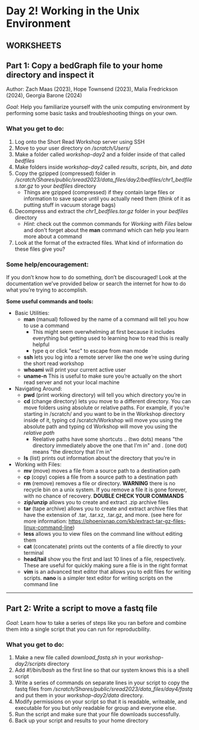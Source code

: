 # Day 2! Working in the Unix Environment

## WORKSHEETS
## Part 1: Copy a bedGraph file to your home directory and inspect it
Author: Zach Maas (2023), Hope Townsend (2023), Malia Fredrickson (2024), Georgia Barone (2024)

*Goal*: Help you familiarize yourself with the unix computing environment by performing some basic tasks and troubleshooting things on your own.

### What you get to do:
1. Log onto the Short Read Workshop server using SSH
2. Move to your user directory on */scratch/Users/<username>*
3. Make a folder called *workshop-day2* and a folder inside of that called *bedfiles*
4. Make folders inside *workshop-day2* called *results*, *scripts*, *bin*, and *data*
5. Copy the gzipped (compressed) folder in */scratch/Shares/public/sread2023/data_files/day2/bedfiles/chr1_bedfiles.tar.gz* to your *bedfiles* directory
   	- Things are gzipped (compressed) if they contain large files or information to save space until you actually need them (think of it as putting stuff in vacuum storage bags)
7. Decompress and extract the *chr1_bedfiles.tar.gz* folder in your *bedfiles* directory
   	- *Hint*: check out the common commands for *Working with Files* below and don't forget about the **man** command which can help you learn more about a command
9. Look at the format of the extracted files. What kind of information do these files give you?

### Some help/encouragement:
If you don’t know how to do something, don’t be discouraged! Look at the documentation  we’ve provided below or search the internet for how to do what you’re trying to accomplish. 

**Some useful commands and tools:**
- Basic Utilities:
	- **man** (manual) followed by the name of a command will tell you how to use a  command
 		- This might seem overwhelming at first because it includes everything but getting used to learning how to read this is really helpful
  		- type q or click "esc" to escape from man mode
	- **ssh** lets you log into a remote server like the one we’re using during the short  read workshop 
	- **whoami** will print your current active user
	- **uname-n** This is useful to  make sure you’re actually on the short read server and not your local machine
- Navigating Around:
	- **pwd**  (print working directory) will tell you which directory you’re in 
	- **cd** (change directory) lets you move to a different directory. You can move folders using absolute or relative paths. For example, if  you’re starting in /scratch/ and you want to be in the Workshop directory inside of it, typing cd /scratch/Workshop will move you using  the absolute path and typing cd Workshop will move you using the *relative path* 
		- Reelative paths have some shortcuts .. (two dots) means "the directory immediately above the one that I'm in" and . (one dot) means "the directory that I'm in"
	- **ls** (list) prints out information about the directory that you’re in 
- Working with Files:
	- **mv** (move) moves a file from a source path to a destination path 
	- **cp** (copy) copies a file from a source path to a destination path 
	- **rm** (remove) removes a file or directory. **WARNING** there is no recycle bin on a  unix system. If you remove a file it is gone forever, with no chance of recovery. **DOUBLE CHECK YOUR COMMANDS**
	- **zip/unzip** allows you to create and extract .zip archive files 
	- **tar** (tape archive) allows you to create and extract archive files that have the  extension of .tar, .tar.xz, .tar.gz, and more. (see here for more information: https://phoenixnap.com/kb/extract-tar-gz-files-linux-command-line)  
	- **less** allows you to view files on the command line without editing them
	- **cat** (concatenate) prints out the contents of a file directly to your terminal
	- **head/tail** show you the first and last 10 lines of a file, respectively. These are  useful for quickly making sure a file is in the right format 
	- **vim** is an advanced text editor that allows you to edit files for writing scripts. **nano** is a simpler text editor for writing scripts on the command line 

-------------------------------------------------------------------------
## Part 2: Write a script to move a fastq file

*Goal*: Learn how to take a series of steps like you ran before and combine them into a single script that you can run for reproducbility.

### What you get to do:
1. Make a new file called *download_fastq.sh* in your *workshop-day2/scripts* directory
2. Add *#!/bin/bash* as the first line so that our system knows this is a shell script
3. Write a series of commands on separate lines in your script to copy the fastq files from */scratch/Shares/public/sread2023/data_files/day4/fastq* and put them in your *workshop-day2/data* directory.
4. Modify permissions on your script so that it is readable, writeable, and executable for you but only readable for group and everyone else.
5. Run the script and make sure that your file downloads successfully.
6. Back up your script and results to your home directory
